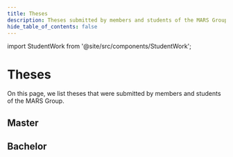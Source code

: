 ```yaml
---
title: Theses
description: Theses submitted by members and students of the MARS Group
hide_table_of_contents: false
---
```

import StudentWork from '@site/src/components/StudentWork';

# Theses

On this page, we list theses that were submitted by members and students of the MARS Group.

## Master

<StudentWork
  title="Spatio-Temporal Shifts in Citizen Science Data: Detecting Disruptions in Bird Sightings with Change Point Analysis"
  author="Marina Siebold"
  type="ma"
  description="This thesis addresses this concern by implementing a CPD approach using the Bayesian Estimation of Abrupt Change, Seasonality, and Trend (BEAST) algorithm on a citizenscience bird dataset. Prior to BEAST analysis, a tailored preprocessing pipeline is developedto mitigate user bias."
  semesterYear="ws2024"
  pathPdf="/img/student-work/theses/siebold_ms_thesis.pdf"
/>

<StudentWork
  title="Evaluierung von spezialisierten und generischen Modellen zur Identifikation von städtischen Einzelbäumen mittelsTransfer Learning"
  author="Daniel Osterholz"
  type="ma"
  description="This thesis investigates the performance of generic, easily accessible, models (Segment Anything Model (SAM)) and their adaptation to specific domains, such as tree canopy detection in urban forests. To evaluate the performance, a model specialized for thisdomain (DeepForest (DF)) is compared with a finely tuned generic model."
  semesterYear="ws2024"
  pathPdf="/img/student-work/theses/osterholz_ms_thesis.pdf"
/>

<StudentWork
  title="Indication of wet and dry periods in Germany using machine learning on meteorological and remote sensing data"
  author="Justin Tran"
  type="ma"
  description="This thesis investigates the calculation, comparison, and forecasting of the Standardized Precipitation-Evapotranspiration Index (SPEI) using diverse data sources and methods."
  semesterYear="ss2024"
  pathPdf="/img/student-work/theses/tran_ms_thesis.pdf"
/>

<StudentWork
  title="Der Data Hub: ein Geoinformationssystem für reproduzierbare Datenverarbeitung, informiert durch epidemiologische Bedarfe"
  author="Jonathan Ströbele"
  type="ma"
  description="As part of this work, a geographic information system (data hub) was developed that integrates a variety of data types and sources and provides a decision support system for epidemiologists based on reproducible risk assessment frameworks."
  semesterYear="ws2023"
  pathPdf="/img/student-work/theses/stroebele_ms_thesis.pdf"
/>

<StudentWork
  title="Anwendung von Reinforcement Learning und Potentialfeldern für eine Multi-Agenten-Steuerung für Drohnen zur Lokalisierung von Funksignalen"
  author="Katja Schöttler"
  type="ma"
  description="This thesis deals with the generation of potential maps with a CNN autoencoder and reinforcement learning. For this purpose, a simulation environment developed with the MARS framework is used to explore and evaluate the generated maps. In addition to the technical setup, the results of the various network configurations tested are explained."
  semesterYear="ws2023"
  pathPdf="/img/student-work/theses/schoettler_ms_thesis.pdf"
/>

## Bachelor

<!-- StudentWork parameters for a thesis:
  title: The full title of the thesis
  author: The full name of the author
  description: The abstract of the thesis
  type: The type of the thesis ("ba", "ma", or "phd")
  semesterYear: The semester and year in which the thesis was submitted (e.g., "ws2023" or "ss2023")
  pathPdf: The path to the PDF file of the thesis (/img/student-work/theses/<filename>.pdf)
-->

<StudentWork
  title="Extension of a Data Hub for Epidemiological Data with a Data Coverage and Analysis Component"
  author="Michelle A. Valentina"
  type="ba"
  description="This thesis presents the development of a dashboard for the Data Hub, a Geographic Information System (GIS) designed for epidemiological research. The dashboard aims to support researchers in managing large datasets, as well as in visualizing and analyzing data to uncover patterns, relationships, and trends. The development process employed Python, JavaScript, HTML, and CSS, along with various libraries and frameworks, to build an interactive platform for data exploration and management."
  semesterYear="ss2025"
  pathPdf="/img/student-work/theses/valentina_ba_thesis.pdf"
/>


<StudentWork
  title="Tensorbasierte Agenten zur Ausbreitungssimulation von Infektionskrankheiten"
  author="Ersan Baran"
  type="ba"
  description="In this bachelor thesis, the strengths of multi-agent systems and neural networks are combined to develop a novel simulation model that takes into account individual behaviors, spatial heterogeneity and dynamic interactions. This innovative approach promises more realistic and powerful simulations and thus better support for the development of effective strategies to combat infectious diseases."
  semesterYear="ss2024"
  pathPdf="/img/student-work/theses/baran_ba_thesis.pdf"
/>

<StudentWork
  title="Entwicklung eines Multiagentensystems für die Simulation des Positionsangriffs im Handball unter Verwendung des MARS-Frameworks"
  author="Lucas Neitsch"
  type="ba"
  description="This bachelor thesis describes the development of a multi-agent system for the simulation of positional attacks in handball using the MARS framework, which enables coaches to test their attacking moves in specific game situations and serves as a tool to improve tactical planning and decision-making."
  semesterYear="ss2024"
  pathPdf="/img/student-work/theses/neitsch_ba_thesis.pdf"
/>

<StudentWork
  title="Automatisierte Objekterkennung und -zählung von Vögeln in großen Schwärmen mit Hilfe von Maschinellem Lernen"
  author="Luise Kempa"
  type="ba"
  description="The thesis deals with the implementation of bird counting in flocks based on images using machine learning. An application is designed and implemented that determines the number of birds in an image. For the implementation, different existing neural networks are compared and then extended."
  semesterYear="ws2023"
  pathPdf="/img/student-work/theses/kempa_ba_thesis.pdf"
/>

<StudentWork
  title="Modeling and Predicting Routes of Internally Displaced Persons: An Agent-Based Approach Using the MARS Framework in the Context of the Syrian Refugee Crisis"
  author="Viviam Clara Ribeiro Guimaraes"
  type="ba"
  description="This thesis investigates the application of an agent-based model (ABM) to predict the distribution of Syrian internally displaced persons (IDPs) and assess its utility for humanitarian resource allocation. Leveraging the MARS framework, the study adapts an existing ABM designed for Syrian refugee distribution in Turkey to simulate the movement of internally displaced persons within Syria."
  semesterYear="ws2023"
  pathPdf="/img/student-work/theses/ribeiro_ba_thesis.pdf"
/>

<StudentWork
  title="Identifikation Sozialer Gruppen von Fußgängern in Videos, Motion-Similarity-Clustering und Multi-Object-Tracking unter Anwendung eines CNNs zur Identifikation von Personen in Videostreams"
  author="Tobias Ranfft"
  type="ba"
  description="Real-time recognition of grouped people in videos has recently become a relevant topic in research and for various applications, e.g. video surveillance, social studies or process optimization. The aim of this thesis is therefore to develop a system for the identification and labeling of persons and groups."
  semesterYear="ss2023"
  pathPdf="/img/student-work/theses/ranfft_ba_thesis.pdf"
/>

<StudentWork
  title="Entwicklung eines digitalen Zwillings für eine Tello-Drohne im MARS-Framework"
  author="Leon Chun Wai Yuen"
  type="ba"
  description="This thesis deals with the development of a digital twin prototype of a Tello-drone in a multi-agent system. A concept is presented on how a digital twin for individual quadrocopters can be developed as part of a multi-agent system within the framework of MARS."
  semesterYear="ss2023"
  pathPdf="/img/student-work/theses/yuen_ba_thesis.pdf"
/>

<StudentWork
  title="Ein agentenbasiertes Simulationsmodell für die Ausbreitung von Wiedehopfen in Norddeutschland"
  author="David Duong"
  type="ba"
  description="This present work covers the development of multi-agent system, with the purpose of predicting the distribution of hoopoes in north germany. The hoopoes are agents and are using georeferenced data to accurately predict potential habitats."
  semesterYear="ss2023"
  pathPdf="/img/student-work/theses/duong_ba_thesis.pdf"
/>

<StudentWork
  title="Bestimmung einer Gruenen Welle bei Lichtsignalschaltungen für Alster-Fahrradfahrer durch agentenbasierte Simulation mithilfe des MARS-Frameworks"
  author="Kalvin Doege"
  type="ba"
  description="This study addresses the question of whether and under what conditions it would be possible to achieve a green wave for cyclists in Hamburg's city center. With the help of an agent-based traffic model, experiments were conducted and evaluated against the question."
  semesterYear="ss2022"
  pathPdf="/img/student-work/theses/doege_ba_thesis.pdf"
/>

<StudentWork
  title="Implementierung einer ereignisbasierten Routenanpassung in MARS mithilfe von simulierten IoT-Sensordaten"
  author="Daniel Osterholz"
  type="ba"
  description="The work addresses the question of whether it is possible to achieve a reduction in inner-city road traffic by using IoT sensor data. With the help of suitable scenarios, a statement is then made about the effectiveness of IoT sensors in parking space search traffic."
  semesterYear="ws2021"
  pathPdf="/img/student-work/theses/osterholz_ba_thesis.pdf"
/>

<StudentWork
  title="Comparing Theories of Human Behaviour by Implementing them in MARS Agents: An Interdisciplinary Approach Based on the HuB-CC Framework"
  author="Nima Ahmady-Moghaddam"
  type="ba"
  description="This thesis is concerned with the implementation of theories of human behavior as well as an agent architecture informed by domain expertise in an agent-based model written in MARS. A conceptual modeling framework called HuB-CC was used to identify, classify, and select the theories. The modeling approach was developed in an interdisciplinary exchange with the authors of the HuB-CC framework. The model results as well as the quality of the designed architecture are analyzed and potential avenues of further inquiry are explored."
  semesterYear="ws2021"
  pathPdf="/img/student-work/theses/ahmady-moghaddam_ba_thesis.pdf"
/>

